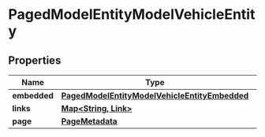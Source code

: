 

# PagedModelEntityModelVehicleEntity


## Properties

Name | Type | Description | Notes
------------ | ------------- | ------------- | -------------
**embedded** | [**PagedModelEntityModelVehicleEntityEmbedded**](PagedModelEntityModelVehicleEntityEmbedded.md) |  |  [optional]
**links** | [**Map&lt;String, Link&gt;**](Link.md) |  |  [optional]
**page** | [**PageMetadata**](PageMetadata.md) |  |  [optional]



